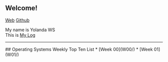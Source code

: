 ## Welcome!

[Web](https://yolandawsirait.github.io/os202/)
[Github](https://github.com/yolandawsirait/os202)

My name is Yolanda WS  
This is [My Log](TXT/mylog.txt)  

<hr>
## Operating Systems Weekly Top Ten List
* [Week 00](W00/)
* [Week 01](W01/)


